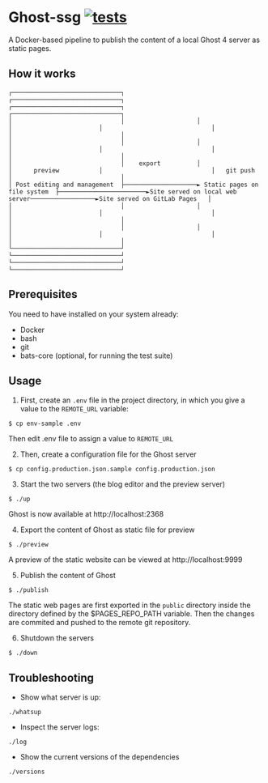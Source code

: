 # Ghost-ssg  									[![tests](https://gitlab.com/gh-rija/ghost-ssg/badges/main/pipeline.svg)](https://gitlab.com/gh-rija/ghost-ssg/-/pipelines)


A Docker-based pipeline to publish the content of a local Ghost 4 server as static pages.

## How it works

```
┌──────────────────────────────┐                    ┌──────────────────────────────┐                        ┌──────────────────────────────┐                  ┌──────────────────────────────┐
│                              │                    │                              │                        │                              │                  │                              │
│                              │                    │                              │                        │                              │                  │                              │
│                              │    export          │                              │      preview           │                              │   git push       │                              │
│ Post editing and management  ├────────────────────► Static pages on file system  ├────────────────────────►Site served on local web server──────────────────►Site served on GitLab Pages   │
│                              │                    │                              │                        │                              │                  │                              │
│                              │                    │                              │                        │                              │                  │                              │
└──────────────────────────────┘                    └──────────────────────────────┘                        └──────────────────────────────┘                  └──────────────────────────────┘
```

## Prerequisites

You need to have installed on your system already:

* Docker
* bash
* git
* bats-core (optional, for running the test suite) 

## Usage

1. First, create an ``.env`` file in the project directory, in which you give a value to the ``REMOTE_URL`` variable:

```
$ cp env-sample .env
```
Then edit .env file to assign a value to ``REMOTE_URL``

2. Then, create a configuration file for the Ghost server

```
$ cp config.production.json.sample config.production.json
```

3. Start the two servers (the blog editor and the preview server)

```
$ ./up
```
Ghost is now available at http://localhost:2368

4. Export the content of Ghost as static file for preview

```
$ ./preview
```

A preview of the static website can be viewed at http://localhost:9999

5. Publish the content of Ghost

```
$ ./publish
```

The static web pages are first exported in the ``public`` directory inside the directory defined by the $PAGES_REPO_PATH variable.
Then the changes are commited and pushed to the remote git repository.

6. Shutdown the servers

```
$ ./down
```

## Troubleshooting

* Show what server is up:

```
./whatsup
```

* Inspect the server logs:

```
./log
```

* Show the current versions of the dependencies

```
./versions
```

